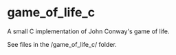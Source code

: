 game_of_life_c
==============

A small C implementation of John Conway's game of life.

See files in the /game_of_life_c/ folder.
